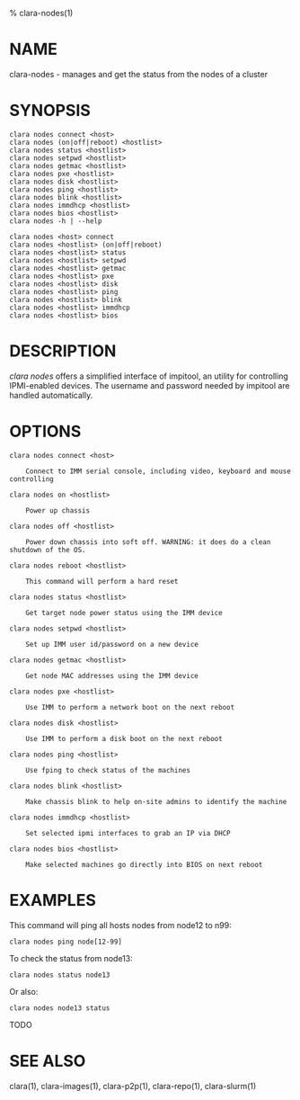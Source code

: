 % clara-nodes(1)

# NAME

clara-nodes - manages and get the status from the nodes of a cluster

# SYNOPSIS

    clara nodes connect <host>
    clara nodes (on|off|reboot) <hostlist>
    clara nodes status <hostlist>
    clara nodes setpwd <hostlist>
    clara nodes getmac <hostlist>
    clara nodes pxe <hostlist>
    clara nodes disk <hostlist>
    clara nodes ping <hostlist>
    clara nodes blink <hostlist>
    clara nodes immdhcp <hostlist>
    clara nodes bios <hostlist>
    clara nodes -h | --help

    clara nodes <host> connect
    clara nodes <hostlist> (on|off|reboot)
    clara nodes <hostlist> status
    clara nodes <hostlist> setpwd
    clara nodes <hostlist> getmac
    clara nodes <hostlist> pxe
    clara nodes <hostlist> disk
    clara nodes <hostlist> ping
    clara nodes <hostlist> blink
    clara nodes <hostlist> immdhcp
    clara nodes <hostlist> bios

# DESCRIPTION

*clara nodes* offers a simplified interface of impitool, an utility for controlling IPMI-enabled devices. The username and password needed by impitool are handled automatically.

# OPTIONS

    clara nodes connect <host>

        Connect to IMM serial console, including video, keyboard and mouse controlling

    clara nodes on <hostlist>

        Power up chassis

    clara nodes off <hostlist>

        Power down chassis into soft off. WARNING: it does do a clean shutdown of the OS.

    clara nodes reboot <hostlist>

        This command will perform a hard reset

    clara nodes status <hostlist>

        Get target node power status using the IMM device

    clara nodes setpwd <hostlist>

        Set up IMM user id/password on a new device

    clara nodes getmac <hostlist>

        Get node MAC addresses using the IMM device

    clara nodes pxe <hostlist>

        Use IMM to perform a network boot on the next reboot

    clara nodes disk <hostlist>

        Use IMM to perform a disk boot on the next reboot

    clara nodes ping <hostlist>

        Use fping to check status of the machines

    clara nodes blink <hostlist>

        Make chassis blink to help on-site admins to identify the machine

    clara nodes immdhcp <hostlist>

        Set selected ipmi interfaces to grab an IP via DHCP

    clara nodes bios <hostlist>

        Make selected machines go directly into BIOS on next reboot

# EXAMPLES

This command will ping all hosts nodes from node12 to n99:

    clara nodes ping node[12-99]

To check the status from node13:

    clara nodes status node13

Or also:

    clara nodes node13 status

TODO

# SEE ALSO

clara(1), clara-images(1), clara-p2p(1), clara-repo(1), clara-slurm(1)
